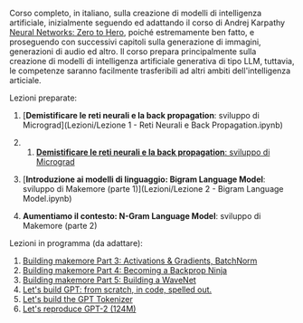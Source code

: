 Corso completo, in italiano, sulla creazione di modelli di intelligenza artificiale, inizialmente seguendo ed adattando il corso di Andrej Karpathy [Neural Networks: Zero to Hero](https://karpathy.ai/zero-to-hero.html), poiché estremamente ben fatto, e proseguendo con successivi capitoli sulla generazione di immagini, generazioni di audio ed altro. Il corso prepara principalmente sulla creazione di modelli di intelligenza artificiale generativa di tipo LLM, tuttavia, le competenze saranno facilmente trasferibili ad altri ambiti dell'intelligenza articiale.

Lezioni preparate:  
1. [**Demistificare le reti neurali e la back propagation**: sviluppo di Micrograd](Lezioni/Lezione 1 - Reti Neurali e Back Propagation.ipynb)
2. 1. [**Demistificare le reti neurali e la back propagation**: sviluppo di Micrograd](Lezioni/Lezione%201%20-%20Reti%20Neurali%20e%20Back%20Propagation.ipynb)

3. [**Introduzione ai modelli di linguaggio: Bigram Language Model**: sviluppo di Makemore (parte 1)](Lezioni/Lezione 2 - Bigram Language Model.ipynb)
4. **Aumentiamo il contesto: N-Gram Language Model**: sviluppo di Makemore (parte 2)

Lezioni in programma (da adattare):  
1. [Building makemore Part 3: Activations & Gradients, BatchNorm](https://youtu.be/P6sfmUTpUmc)
2. [Building makemore Part 4: Becoming a Backprop Ninja](https://youtu.be/q8SA3rM6ckI)
3. [Building makemore Part 5: Building a WaveNet](https://youtu.be/t3YJ5hKiMQ0)
4. [Let's build GPT: from scratch, in code, spelled out.](https://www.youtube.com/watch?v=kCc8FmEb1nY)
5. [Let's build the GPT Tokenizer](https://youtu.be/zduSFxRajkE)
6. [Let's reproduce GPT-2 (124M)](https://youtu.be/l8pRSuU81PU?si=5TDdPC9XpjtFbSzp)

